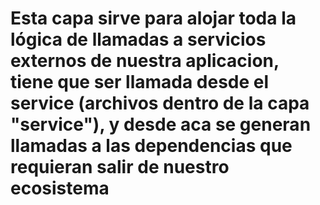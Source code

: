 # Esta capa sirve para alojar toda la lógica de llamadas a servicios externos de nuestra aplicacion, tiene que ser llamada desde el service (archivos dentro de la capa "service"), y desde aca se generan llamadas a las dependencias que requieran salir de nuestro ecosistema